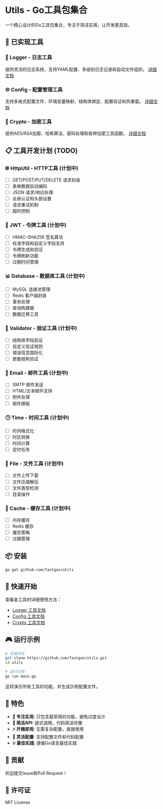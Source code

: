 # Utils - Go工具包集合

一个精心设计的Go工具包集合，专注于简洁实用，让开发更高效。

## 🚀 已实现工具

### 📝 Logger - 日志工具
提供灵活的日志系统，支持YAML配置、多级别日志记录和自动文件组织。
[详细文档](./logs/README.md)

### ⚙️ Config - 配置管理工具
支持多格式配置文件、环境变量映射、结构体绑定、配置验证和热重载。
[详细文档](./config/README.md)

### 🔐 Crypto - 加密工具
提供AES/RSA加密、哈希算法、密码处理和各种加密工具函数。
[详细文档](./crypto/README.md)

## 📋 工具开发计划 (TODO)

### 🌐 HttpUtil - HTTP工具 (计划中)
- [ ] GET/POST/PUT/DELETE 请求封装
- [ ] 表单数据自动编码
- [ ] JSON 请求/响应处理
- [ ] 全局认证和头部设置
- [ ] 请求重试机制
- [ ] 超时控制

### 🔐 JWT - 令牌工具 (计划中)
- [ ] HMAC-SHA256 签名算法
- [ ] 标准字段和自定义字段支持
- [ ] 令牌生成和验证
- [ ] 令牌刷新功能
- [ ] 过期时间管理

### 📊 Database - 数据库工具 (计划中)
- [ ] MySQL 连接池管理
- [ ] Redis 客户端封装
- [ ] 事务处理
- [ ] 查询构建器
- [ ] 数据迁移工具

### 🔧 Validator - 验证工具 (计划中)
- [ ] 结构体字段验证
- [ ] 自定义验证规则
- [ ] 错误信息国际化
- [ ] 嵌套结构验证

### 📧 Email - 邮件工具 (计划中)
- [ ] SMTP 邮件发送
- [ ] HTML/文本邮件支持
- [ ] 附件处理
- [ ] 邮件模板

### 🕒 Time - 时间工具 (计划中)
- [ ] 时间格式化
- [ ] 时区转换
- [ ] 时间计算
- [ ] 定时任务

### 📁 File - 文件工具 (计划中)
- [ ] 文件上传下载
- [ ] 文件压缩解压
- [ ] 文件类型检测
- [ ] 目录操作

### 🔄 Cache - 缓存工具 (计划中)
- [ ] 内存缓存
- [ ] Redis 缓存
- [ ] 缓存策略
- [ ] 过期管理

## 📦 安装

```bash
go get github.com/fastgox/utils
```

## 🎯 快速开始

查看各工具的详细使用方法：
- [Logger 工具文档](./logs/README.md)
- [Config 工具文档](./config/README.md)
- [Crypto 工具文档](./crypto/README.md)

## 🎮 运行示例

```bash
# 克隆项目
git clone https://github.com/fastgox/utils.git
cd utils

# 运行示例
go run main.go
```

这将演示所有工具的功能，并生成示例配置文件。

## 🌟 特色

- **🎯 专注实用**: 只包含最常用的功能，避免过度设计
- **📝 简洁API**: 链式调用，代码简洁优雅
- **⚡ 开箱即用**: 无需复杂配置，直接使用
- **🔧 灵活配置**: 支持配置文件和代码配置
- **💡 最佳实践**: 遵循Go语言最佳实践

## 🤝 贡献

欢迎提交Issue和Pull Request！

## 📄 许可证

MIT License
